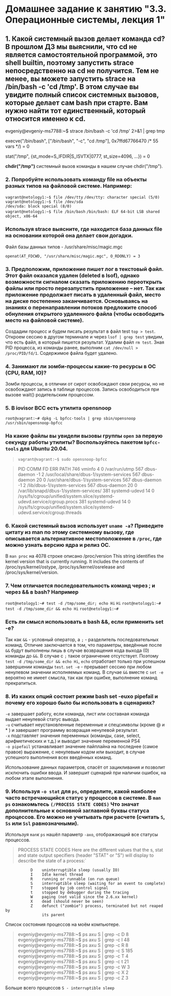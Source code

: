 # Домашнее задание к занятию "3.3. Операционные системы, лекция 1"

## 1. Какой системный вызов делает команда cd? В прошлом ДЗ мы выяснили, что cd не является самостоятельной программой, это shell builtin, поэтому запустить strace непосредственно на cd не получится. Тем не менее, вы можете запустить strace на /bin/bash -c 'cd /tmp'. В этом случае вы увидите полный список системных вызовов, которые делает сам bash при старте. Вам нужно найти тот единственный, который относится именно к cd.

evgeniy@evgeniy-ms7788:~$ strace /bin/bash -c 'cd /tmp' 2>&1 | grep tmp

execve("/bin/bash", ["/bin/bash", "-c", "cd /tmp"], 0x7ffd67766470 /* 55 vars */) = 0

stat("/tmp", {st_mode=S_IFDIR|S_ISVTX|0777, st_size=4096, ...}) = 0

**chdir("/tmp")**
системный вызов команды в нашем случае chdir("/tmp"). 

### 2. Попробуйте использовать команду file на объекты разных типов на файловой системе. Например:

`vagrant@netology1:~$ file /dev/tty`
`/dev/tty: character special (5/0)`
`vagrant@netology1:~$ file /dev/sda`  
`/dev/sda: block special (8/0)`  
`vagrant@netology1:~$ file /bin/bash`
`/bin/bash: ELF 64-bit LSB shared object, x86-64`

### Используя strace выясните, где находится база данных file на основании которой она делает свои догадки.

Файл базы данных типов - /usr/share/misc/magic.mgc
```
openat(AT_FDCWD, "/usr/share/misc/magic.mgc", O_RDONLY) = 3
```
### 3. Предположим, приложение пишет лог в текстовый файл. Этот файл оказался удален (deleted в lsof), однако возможности сигналом сказать приложению переоткрыть файлы или просто перезапустить приложение – нет. Так как приложение продолжает писать в удаленный файл, место на диске постепенно заканчивается. Основываясь на знаниях о перенаправлении потоков предложите способ обнуления открытого удаленного файла (чтобы освободить место на файловой системе).

Создадим процесс и будем писать результат в файл test `top > test`. Откроем сессию в другом терминале и через `lsof | grep test` увидим, что есть файл, в который пишется результат. Удалим файл `rm test`.  Зная PID процесса, из команды ранее,  выполним `cat /dev/null > /proc/PID/fd/1`. Содержимое файла будет удалено.

### 4. Занимают ли зомби-процессы какие-то ресурсы в ОС (CPU, RAM, IO)?

Зомби процессы, в отличии от сирот освобождают свои ресурсы, но не освобождают запись в таблице процессов. 
Запись освободиться при вызове wait() родительским процессом.

### 5. В iovisor BCC есть утилита opensnoop

`root@vagrant:~# dpkg -L bpfcc-tools | grep sbin/opensnoop` 
`/usr/sbin/opensnoop-bpfcc`

### На какие файлы вы увидели вызовы группы  `open`  за первую секунду работы утилиты? Воспользуйтесь пакетом  `bpfcc-tools`  для Ubuntu 20.04.

>`vagrant@vagrant:~$ sudo opensnoop-bpfcc`

>PID    COMM               FD ERR PATH
746    vminfo              4   0 /var/run/utmp
567    dbus-daemon        -1   2 /usr/local/share/dbus-1/system-services
567    dbus-daemon        20   0 /usr/share/dbus-1/system-services
567    dbus-daemon        -1   2 /lib/dbus-1/system-services
567    dbus-daemon        20   0 /var/lib/snapd/dbus-1/system-services/
381    systemd-udevd      14   0 /sys/fs/cgroup/unified/system.slice/systemd-udevd.service/cgroup.procs
381    systemd-udevd      14   0 /sys/fs/cgroup/unified/system.slice/systemd-udevd.service/cgroup.threads

### 6. Какой системный вызов использует  `uname -a`? Приведите цитату из man по этому системному вызову, где описывается альтернативное местоположение в  `/proc`, где можно узнать версию ядра и релиз ОС.
В `man proc` на 4078 строке описано 
/proc/version
              This string identifies the kernel version that is currently running.   It  includes  the  contents  of /proc/sys/kernel/ostype, /proc/sys/kernel/osrelease  and  /proc/sys/kernel/version. 

### 7. Чем отличается последовательность команд через ; и через && в bash? Например
`root@netology1:~# test -d /tmp/some_dir; echo Hi`
`Hi`
`root@netology1:~# test -d /tmp/some_dir && echo Hi`
`root@netology1:~#`
### Есть ли смысл использовать в bash &&, если применить set -e?
Так как `&&` - условный оператор, а `;` - разделитель последовательных команд. Отличие заключается в том, что параметры, введённые после `&&` будут выполнены лишь в случае возвращения кода выхода (0) команды до `&&`. В случае с `;` такое ограничение отсутствует. Поэтому `test -d /tmp/some_dir && echo Hi`,  `echo`  отработает только при успешном завершении команды `test`. 
`set -e` - прерывает сессию при любом ненулевом значении исполняемых команд. В случае `&&`  вместе с `set -e`  вероятно не имеет смысла, так как при ошибке, выполнение команд прекратиться. 

### 8. Из каких опций состоит режим bash set -euxo pipefail и почему его хорошо было бы использовать в сценариях?

`-e` завершает работу, если команда, лист или составная команда выдает ненулевой статус вывода.  
`-u` считывает неустановленные переменные и спецсимволы (кроме @ и * ) и завершает программу возвращая ненулевой результат.  
`-x` подставляет значения переменных (команды, case, select, арифметических и т.д.) и выводит значение переменной PS4  
`-o pipefail` устанавливает значение пайплайна на последнее (самое правое) выражение, с ненулевым кодом или выходит, в случае успешного выполнения всех введённых команд.

Использование данных параметров, спасёт от зацикливания и позволит исключить ошибки ввода. И завершит сценарий при наличии ошибок, на любом этапе выполнения.

### 9. Используя  `-o stat`  для  `ps`, определите, какой наиболее часто встречающийся статус у процессов в системе. В  `man ps`  ознакомьтесь  `(/PROCESS STATE CODES)`  Что значат дополнительные к основной заглавной буквы статуса процессов. Его можно не учитывать при расчете (считать  `S`,  `Ss`  или  `Ssl`  равнозначными).

Используя `man`к `ps`  нашёл параметр `-axo`, отображающий все статусы процессов. 

>PROCESS STATE CODES
       Here are the different values that the s, stat and state output
       specifiers (header "STAT" or "S") will display to describe the state of
       a process:`

               D    uninterruptible sleep (usually IO)
               I    Idle kernel thread
               R    running or runnable (on run queue)
               S    interruptible sleep (waiting for an event to complete)
               T    stopped by job control signal
               t    stopped by debugger during the tracing
               W    paging (not valid since the 2.6.xx kernel)
               X    dead (should never be seen)
               Z    defunct ("zombie") process, terminated but not reaped by
                    its parent
Список состояния процессов на моём компьютере.
>evgeniy@evgeniy-ms7788:~$ ps axu S | grep -c D
8
evgeniy@evgeniy-ms7788:~$ ps axu S | grep -c I
48
evgeniy@evgeniy-ms7788:~$ ps axu S | grep -c R
8
evgeniy@evgeniy-ms7788:~$ ps axu S | grep -c S
185
evgeniy@evgeniy-ms7788:~$ ps axu S | grep -c T
4
evgeniy@evgeniy-ms7788:~$ ps axu S | grep -c t
21
evgeniy@evgeniy-ms7788:~$ ps axu S | grep -c W
3
evgeniy@evgeniy-ms7788:~$ ps axu S | grep -c X
2
evgeniy@evgeniy-ms7788:~$ ps axu S | grep -c Z
3

Больше всего процессов `S - interruptible sleep`

